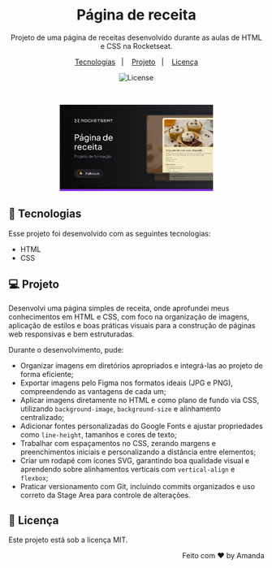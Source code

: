   <h1 align="center"> Página de receita </h1>


<p align="center">
Projeto de uma página de receitas desenvolvido durante as aulas de HTML e CSS na Rocketseat.
</p>

<p align="center">
  <a href="#-tecnologias">Tecnologias</a>&nbsp;&nbsp;&nbsp;|&nbsp;&nbsp;&nbsp;
  <a href="#-projeto">Projeto</a>&nbsp;&nbsp;&nbsp;|&nbsp;&nbsp;&nbsp;
  <a href="#-licença">Licença</a>
</p>

<p align="center">
  <img alt="License" src="https://img.shields.io/static/v1?label=license&message=MIT&color=0F172A&labelColor=1D4ED8">
</p>

<br>

<p align="center">
  <img alt="Preview do projeto desenvolvido." src=".github/preview.png" width="60%">
</p>

## 🚀 Tecnologias

Esse projeto foi desenvolvido com as seguintes tecnologias:

- HTML
- CSS

## 💻 Projeto

Desenvolvi uma página simples de receita, onde aprofundei meus conhecimentos em HTML e CSS, com foco na organização de imagens, aplicação de estilos e boas práticas visuais para a construção de páginas web responsivas e bem estruturadas.

Durante o desenvolvimento, pude:

- Organizar imagens em diretórios apropriados e integrá-las ao projeto de forma eficiente;
- Exportar imagens pelo Figma nos formatos ideais (JPG e PNG), compreendendo as vantagens de cada um;
- Aplicar imagens diretamente no HTML e como plano de fundo via CSS, utilizando `background-image`, `background-size` e alinhamento centralizado;
- Adicionar fontes personalizadas do Google Fonts e ajustar propriedades como `line-height`, tamanhos e cores de texto;
- Trabalhar com espaçamentos no CSS, zerando margens e preenchimentos iniciais e personalizando a distância entre elementos;
- Criar um rodapé com ícones SVG, garantindo boa qualidade visual e aprendendo sobre alinhamentos verticais com `vertical-align` e `flexbox`;
- Praticar versionamento com Git, incluindo commits organizados e uso correto da Stage Area para controle de alterações.

## 📝 Licença
Este projeto está sob a licença MIT.

<p align="right"> Feito com ♥ by Amanda</p>

